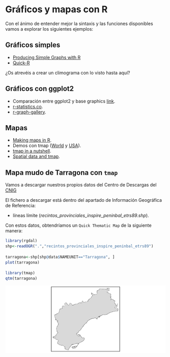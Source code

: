 
# Gráficos y mapas con R

Con el ánimo de entender mejor la sintaxis y las funciones disponibles vamos a explorar los siguientes ejemplos:

## Gráficos simples

- [Producing Simple Graphs with R](https://www.harding.edu/fmccown/r/)
- [Quick-R](https://www.statmethods.net/graphs/index.html)

¿Os atrevéis a crear un climograma con lo visto hasta aquí?

## Gráficos con ggplot2

- Comparación entre ggplot2 y base graphics [link](https://tutorials.iq.harvard.edu/R/Rgraphics/Rgraphics.html).
- [r-statistics.co](http://r-statistics.co/Top50-Ggplot2-Visualizations-MasterList-R-Code.html).
- [r-graph-gallery](https://www.r-graph-gallery.com/portfolio/ggplot2-package/).

## Mapas

- [Making maps in R](https://cengel.github.io/rspatial/4_Mapping.nb.html).
- Demos con tmap ([World](https://github.com/mtennekes/tmap/tree/master/demo/WorldFacets) y [USA](https://github.com/mtennekes/tmap/tree/master/demo/USChoropleth)).
- [tmap in a nutshell](https://cran.r-project.org/web/packages/tmap/vignettes/tmap-nutshell.html#quick-thematic-map).
- [Spatial data and tmap](https://gotellilab.github.io/Bio381/StudentPresentations/SpatialDataTutorial.html).


## Mapa mudo de Tarragona con `tmap`

Vamos a descargar nuestros propios datos del Centro de Descargas del [CNIG](http://centrodedescargas.cnig.es/CentroDescargas/index.jsp#)

El fichero a descargar está dentro del apartado de Información Geográfica de Referencia:

- líneas límite (*recintos_provinciales_inspire_peninbal_etrs89.shp*).

Con estos datos, obtendríamos un `Quick Thematic Map` de la siguiente manera:

```r
library(rgdal)
shp<-readOGR(".","recintos_provinciales_inspire_peninbal_etrs89")

tarragona<-shp[shp@data$NAMEUNIT=="Tarragona", ]
plot(tarragona)

library(tmap)
qtm(tarragona)
```
![*Quick Thematic Map* con nuestros propios datos](images/qtm-tarragona.png)
